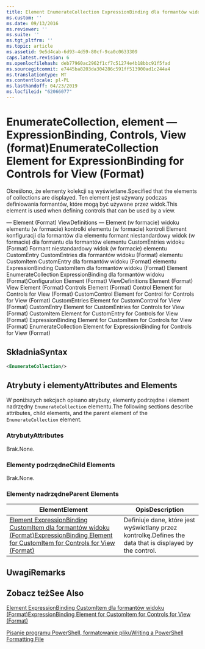 ```yaml
---
title: Element EnumerateCollection ExpressionBinding dla formantów widoku (Format) | Dokumentacja firmy Microsoft
ms.custom: ''
ms.date: 09/13/2016
ms.reviewer: ''
ms.suite: ''
ms.tgt_pltfrm: ''
ms.topic: article
ms.assetid: 9e5d4cab-6d93-4d59-80cf-9ca0c0633309
caps.latest.revision: 6
ms.openlocfilehash: deb77960ac2962f1cf7c51274e4b18bbc91f5fad
ms.sourcegitcommit: e7445ba8203da304286c591ff513900ad1c244a4
ms.translationtype: MT
ms.contentlocale: pl-PL
ms.lasthandoff: 04/23/2019
ms.locfileid: "62066077"
---
```

# <a name="enumeratecollection-element-for-expressionbinding-for-controls-for-view-format"></a><span data-ttu-id="1e886-102">EnumerateCollection, element — ExpressionBinding, Controls, View (format)</span><span class="sxs-lookup"><span data-stu-id="1e886-102">EnumerateCollection Element for ExpressionBinding for Controls for View (Format)</span></span>

<span data-ttu-id="1e886-103">Określono, że elementy kolekcji są wyświetlane.</span><span class="sxs-lookup"><span data-stu-id="1e886-103">Specified that the elements of collections are displayed.</span></span> <span data-ttu-id="1e886-104">Ten element jest używany podczas definiowania formantów, które mogą być używane przez widok.</span><span class="sxs-lookup"><span data-stu-id="1e886-104">This element is used when defining controls that can be used by a view.</span></span>

<span data-ttu-id="1e886-105">— Element (Format) ViewDefinitions — Element (w formacie) widoku elementu (w formacie) kontrolki elementu (w formacie) kontroli Element konfiguracji dla formantów dla elementu formant niestandardowy widok (w formacie) dla formantu dla formantów elementu CustomEntries widoku (Format) Formant niestandardowy widok (w formacie) elementu CustomEntry CustomEntries dla formantów widoku (Format) elementu CustomItem CustomEntry dla formantów widoku (Format) elementu ExpressionBinding CustomItem dla formantów widoku (Format) Element EnumerateCollection ExpressionBinding dla formantów widoku (Format)</span><span class="sxs-lookup"><span data-stu-id="1e886-105">Configuration Element (Format) ViewDefinitions Element (Format) View Element (Format) Controls Element (Format) Control Element for Controls for View (Format) CustomControl Element for Control for Controls for View (Format) CustomEntries Element for CustomControl for View (Format) CustomEntry Element for CustomEntries for Controls for View (Format) CustomItem Element for CustomEntry for Controls for View (Format) ExpressionBinding Element for CustomItem for Controls for View (Format) EnumerateCollection Element for ExpressionBinding for Controls for View (Format)</span></span>

## <a name="syntax"></a><span data-ttu-id="1e886-106">Składnia</span><span class="sxs-lookup"><span data-stu-id="1e886-106">Syntax</span></span>

```xml
<EnumerateCollection/>
```

## <a name="attributes-and-elements"></a><span data-ttu-id="1e886-107">Atrybuty i elementy</span><span class="sxs-lookup"><span data-stu-id="1e886-107">Attributes and Elements</span></span>

<span data-ttu-id="1e886-108">W poniższych sekcjach opisano atrybuty, elementy podrzędne i element nadrzędny `EnumerateCollection` elementu.</span><span class="sxs-lookup"><span data-stu-id="1e886-108">The following sections describe attributes, child elements, and the parent element of the `EnumerateCollection` element.</span></span>

### <a name="attributes"></a><span data-ttu-id="1e886-109">Atrybuty</span><span class="sxs-lookup"><span data-stu-id="1e886-109">Attributes</span></span>

<span data-ttu-id="1e886-110">Brak.</span><span class="sxs-lookup"><span data-stu-id="1e886-110">None.</span></span>

### <a name="child-elements"></a><span data-ttu-id="1e886-111">Elementy podrzędne</span><span class="sxs-lookup"><span data-stu-id="1e886-111">Child Elements</span></span>

<span data-ttu-id="1e886-112">Brak.</span><span class="sxs-lookup"><span data-stu-id="1e886-112">None.</span></span>

### <a name="parent-elements"></a><span data-ttu-id="1e886-113">Elementy nadrzędne</span><span class="sxs-lookup"><span data-stu-id="1e886-113">Parent Elements</span></span>

|<span data-ttu-id="1e886-114">Element</span><span class="sxs-lookup"><span data-stu-id="1e886-114">Element</span></span>|<span data-ttu-id="1e886-115">Opis</span><span class="sxs-lookup"><span data-stu-id="1e886-115">Description</span></span>|
|-------------|-----------------|
|[<span data-ttu-id="1e886-116">Element ExpressionBinding CustomItem dla formantów widoku (Format)</span><span class="sxs-lookup"><span data-stu-id="1e886-116">ExpressionBinding Element for CustomItem for Controls for View (Format)</span></span>](./expressionbinding-element-for-customitem-for-controls-for-view-format.md)|<span data-ttu-id="1e886-117">Definiuje dane, które jest wyświetlany przez kontrolkę.</span><span class="sxs-lookup"><span data-stu-id="1e886-117">Defines the data that is displayed by the control.</span></span>|

## <a name="remarks"></a><span data-ttu-id="1e886-118">Uwagi</span><span class="sxs-lookup"><span data-stu-id="1e886-118">Remarks</span></span>

## <a name="see-also"></a><span data-ttu-id="1e886-119">Zobacz też</span><span class="sxs-lookup"><span data-stu-id="1e886-119">See Also</span></span>

[<span data-ttu-id="1e886-120">Element ExpressionBinding CustomItem dla formantów widoku (Format)</span><span class="sxs-lookup"><span data-stu-id="1e886-120">ExpressionBinding Element for CustomItem for Controls for View (Format)</span></span>](./expressionbinding-element-for-customitem-for-controls-for-view-format.md)

[<span data-ttu-id="1e886-121">Pisanie programu PowerShell, formatowanie pliku</span><span class="sxs-lookup"><span data-stu-id="1e886-121">Writing a PowerShell Formatting File</span></span>](./writing-a-powershell-formatting-file.md)
